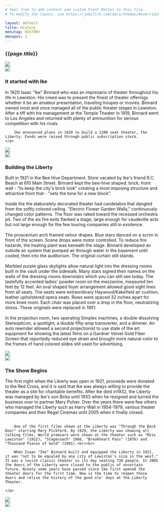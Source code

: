 ```yaml
---
# Feel free to add content and custom Front Matter to this file.
# To modify the layout, see https://jekyllrb.com/docs/themes/#overriding-theme-defaults

layout: default
title: History
menutag: HISTORY
menupos: 1
---
```


<section class="row justify-content-center contenthead">
    <article class="col-4">
        <h1>{{page.title}}</h1>
    </article>
</section>

<section class="row justify-content-center slicenoborder">
    <article class="col-6 history">
        <img src='assets/images/h1.jpg'>
    </article>
    <article class="col-6">
        <img src='assets/images/h2.jpg'>
    </article>
</section>

<section class="row slicenoborder">
    <h3>It started with Ike</h3>
    <p>
        In 1920 Isaac "Ike" Binnard who was an impresario of theater throughout his life in Lewiston. His creed was to present the finest of theater offerings whether it be an amateur presentation, traveling troupes or movies. Binnard owned most and once managed all of the public theater stages in Lewiston. After a tiff with his management at the Temple Theater in 1919, Binnard went to Los Angeles and returned with plenty of ammunition for serious competition with his rivals.

        Ike announced plans in 1920 to build a 1200 seat theater, the Liberty. Funds were raised through public subscription stock.
    </p>
</section>

<section class="row justify-content-center slicenoborder">
    <article class="col-6 history">
        <img src='assets/images/h3.jpg'>
    </article>
    <article class="col-6">
        <img src='assets/images/h4.jpg'>
    </article>
</section>

<section class="row slicenoborder">
    <h3>Building the Liberty</h3>
    <p>
        Built in 1921 in the Bee Hive Department. Store vacated by Ike's friend R.C. Beach at 610 Main Street. Binnard kept the bee-hive shaped, brick, front wall - "to keep the city's brick look" creating a most imposing structure and attractive front that - "sets the tone for a new block".<br><br>
        Inside the the elaborately decorated theater had candelabra that dangled from the softly colored ceiling. "Electric Flower Garden Walls," continuously changed color patterns. The floor was raked toward the recessed orchestra pit. Two of the six fire exits flanked a stage, large enough for vaudeville acts but not large enough for the few touring companies still in existence.<br><br>
        The proscenium arch framed velour drapes. Blue stars danced on a scrim in front of the screen. Scene drops were motor controlled. To reduce fire hazards, the heating plant was beneath the stage. Binnard developed an outside air system that pumped air through water in the basement until cooled, then into the auditorium. The original curtain still stands.<br><br>
        Marbled purple glass skylights allow natural light into the dressing rooms built in the vault under the sidewalk. Many stars signed their names on the walls of the dressing rooms downstairs which you can still see today. The tastefully accented ladies' powder room on the mezzanine, measured ten feet by 12 feet. An oval shaped foyer arrangement allowed good sight lines from all seats. The seats were extraordinary Haywood/Kakefield air cushion, leather upholstered opera seats. Rows were spaced 32 inches apart for more knee room. Each chair was placed over a drop in the floor, neutralizing stress. These originals were replaced in 1951.<br><br>
        In the projection room, two operating Simplex machines, a double dissolving Stereopticon, a spotlight, a double fifty-amp transverter, and a dimmer. An auto rewinder allowed a second projectionist to use state of the art equipment for showing the latest films on a Gardner Velvet Gold Fiber Screen that reportedly reduced eye strain and brought more natural color to the frames of hand colored slides still used for advertising.
    </p>
</section>
<section class="row justify-content-center slicenoborder">
    <article class="col-6 history">
        <img src='assets/images/h5.jpg'>
    </article>
    <article class="col-6">
        <img src='assets/images/h6.jpg'>
    </article>
</section>

<section class="row slicenoborder">
    <h3>The Show Begins</h3>
    <p>
        The first night when the Liberty was open in 1921, proceeds were donated to the Red Cross, and it is said that Ike was always willing to provide the theater as a site for charitable benefits. After Ike died in1932, the Liberty was managed by Ike's son Birka until 1933 when he resigned and turned the business over to partner Mary Pulver. Over the years there were few others who managed the Liberty such as Harry Wall in 1954-1979, various theater companies and then Regal Cinemas until 2005 when it finally closed.<br><br>

        One of the first films shown at the Liberty was "Through the Back Door" starring Mary Pickford. By 1929, the Liberty was showing all talking films. World premiers were shown at the theater such as "Miss Lewiston" (1922), "Stagecoach" 1966, "Breakheart Pass" (1976) and "Thousand Pieces of Gold" (1991).<br><br>

        When Isaac "Ike" Binnard built and equipped the Liberty in 1921, it was "not to be equaled by any city of Lewiston's size in the west." It was a lavish classic theater in its day seating 730 people. In 2005 the doors of the Liberty were closed to the public of uncertain future. Ninety some years have passed since Ike first opened the theater doors for the first time. Now is the time to reopen those doors and relive the history of the good ole' days at the Liberty Theater.
 
    </p>
</section>
<section class="row justify-content-center slicenoborder">
    <article class="col-6 history">
        <img src='assets/images/h7.jpg'>
    </article>
    <article class="col-6">
        <img src='assets/images/h8.jpg'>
    </article>
</section>
